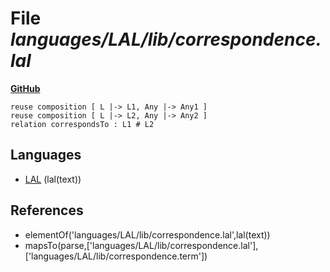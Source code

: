 # File _languages/LAL/lib/correspondence.lal_
**[GitHub](https://github.com/softlang/yas/blob/master/languages/LAL/lib/correspondence.lal)**
```
reuse composition [ L |-> L1, Any |-> Any1 ]
reuse composition [ L |-> L2, Any |-> Any2 ] 
relation correspondsTo : L1 # L2
```

## Languages
* [LAL](../languages/LAL.md) (lal(text))

## References
* elementOf('languages/LAL/lib/correspondence.lal',lal(text))
* mapsTo(parse,['languages/LAL/lib/correspondence.lal'],['languages/LAL/lib/correspondence.term'])

